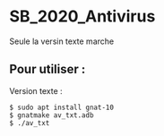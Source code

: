 # SB_2020_Antivirus

Seule la versin texte marche

## Pour utiliser :

Version texte :
```
$ sudo apt install gnat-10
$ gnatmake av_txt.adb
$ ./av_txt
```
